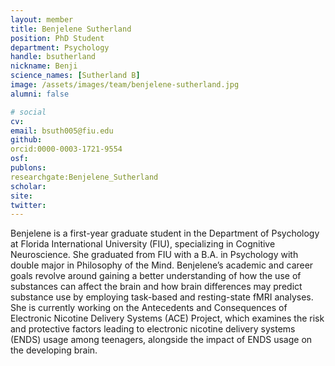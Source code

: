 ```yaml
---
layout: member
title: Benjelene Sutherland
position: PhD Student
department: Psychology
handle: bsutherland
nickname: Benji
science_names: [Sutherland B]
image: /assets/images/team/benjelene-sutherland.jpg
alumni: false

# social
cv:
email: bsuth005@fiu.edu
github:
orcid:0000-0003-1721-9554
osf:
publons:
researchgate:Benjelene_Sutherland
scholar:
site:
twitter:
---
```

Benjelene is a first-year graduate student in the Department of Psychology at Florida International University (FIU), specializing in Cognitive Neuroscience. She graduated from FIU with a B.A. in Psychology with double major in Philosophy of the Mind. Benjelene’s academic and career goals revolve around gaining a better understanding of how the use of substances can affect the brain and how brain differences may predict substance use by employing task-based and resting-state fMRI analyses. She is currently working on the Antecedents and Consequences of Electronic Nicotine Delivery Systems (ACE) Project, which examines the risk and protective factors leading to electronic nicotine delivery systems (ENDS) usage among teenagers, alongside the impact of ENDS usage on the developing brain.
